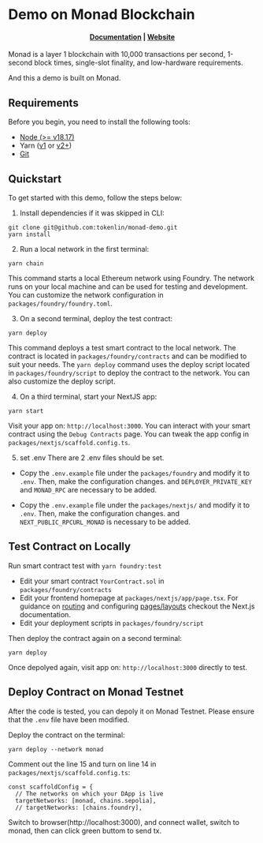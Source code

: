 # Demo on Monad Blockchain

<h4 align="center">
  <a href="https://docs.monad.xyz/">Documentation</a> |
  <a href="https://www.monad.xyz/">Website</a>
</h4>

Monad is a layer 1 blockchain with 10,000 transactions per second, 1-second block times, single-slot finality, and low-hardware requirements.

And this a demo is built on Monad.

## Requirements

Before you begin, you need to install the following tools:

- [Node (>= v18.17)](https://nodejs.org/en/download/)
- Yarn ([v1](https://classic.yarnpkg.com/en/docs/install/) or [v2+](https://yarnpkg.com/getting-started/install))
- [Git](https://git-scm.com/downloads)

## Quickstart

To get started with this demo, follow the steps below:

1. Install dependencies if it was skipped in CLI:

```
git clone git@github.com:tokenlin/monad-demo.git
yarn install
```

2. Run a local network in the first terminal:

```
yarn chain
```

This command starts a local Ethereum network using Foundry. The network runs on your local machine and can be used for testing and development. You can customize the network configuration in `packages/foundry/foundry.toml`.

3. On a second terminal, deploy the test contract:

```
yarn deploy
```

This command deploys a test smart contract to the local network. The contract is located in `packages/foundry/contracts` and can be modified to suit your needs. The `yarn deploy` command uses the deploy script located in `packages/foundry/script` to deploy the contract to the network. You can also customize the deploy script.

4. On a third terminal, start your NextJS app:

```
yarn start
```

Visit your app on: `http://localhost:3000`. You can interact with your smart contract using the `Debug Contracts` page. You can tweak the app config in `packages/nextjs/scaffold.config.ts`.

5. set .env 
There are 2 .env files should be set.
- Copy the `.env.example` file under the `packages/foundry` and modify it to `.env`.
Then, make the configuration changes. and `DEPLOYER_PRIVATE_KEY` and `MONAD_RPC` are necessary to be added.

- Copy the `.env.example` file under the `packages/nextjs/` and modify it to `.env`.
Then, make the configuration changes. and `NEXT_PUBLIC_RPCURL_MONAD` is necessary to be added.

## Test Contract on Locally

Run smart contract test with `yarn foundry:test`

- Edit your smart contract `YourContract.sol` in `packages/foundry/contracts`
- Edit your frontend homepage at `packages/nextjs/app/page.tsx`. For guidance on [routing](https://nextjs.org/docs/app/building-your-application/routing/defining-routes) and configuring [pages/layouts](https://nextjs.org/docs/app/building-your-application/routing/pages-and-layouts) checkout the Next.js documentation.
- Edit your deployment scripts in `packages/foundry/script`


Then deploy the contract again on a second terminal:

```
yarn deploy
```
Once depolyed again, visit app on: `http://localhost:3000` directly to test.


## Deploy Contract on Monad Testnet
After the code is tested, you can depoly it on Monad Testnet. Please ensure that the `.env` file have been modified.

Deploy the contract on the terminal:

```
yarn deploy --network monad
```

Comment out the line 15 and turn on line 14 in `packages/nextjs/scaffold.config.ts`:
```
const scaffoldConfig = {
  // The networks on which your DApp is live
  targetNetworks: [monad, chains.sepolia],
  // targetNetworks: [chains.foundry],
```

Switch to browser(http://localhost:3000), and connect wallet, switch to monad, then can click green buttom to send tx.

